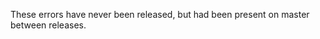 
These errors have never been released, but had been present on master between
releases.

<a id="ERR_FS_WATCHER_ALREADY_STARTED"></a>
